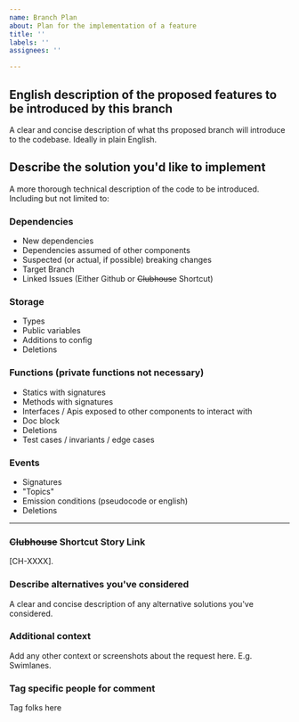 ```yaml
---
name: Branch Plan
about: Plan for the implementation of a feature
title: ''
labels: ''
assignees: ''

---
```


## English description of the proposed features to be introduced by this branch

A clear and concise description of what ths proposed branch will introduce to the codebase. Ideally in plain English.

## Describe the solution you'd like to implement

A more thorough technical description of the code to be introduced. Including but not limited to:

### Dependencies

- New dependencies
- Dependencies assumed of other components
- Suspected (or actual, if possible) breaking changes
- Target Branch
- Linked Issues (Either Github or ~~Clubhouse~~ Shortcut)

### Storage

- Types
- Public variables
- Additions to config
- Deletions

### Functions (private functions not necessary)

- Statics with signatures
- Methods with signatures
- Interfaces / Apis exposed to other components to interact with
- Doc block
- Deletions
- Test cases / invariants / edge cases

### Events

- Signatures
- "Topics"
- Emission conditions (pseudocode or english)
- Deletions

---

### ~~Clubhouse~~ Shortcut Story Link

[CH-XXXX].

### Describe alternatives you've considered

A clear and concise description of any alternative solutions you've considered.

### Additional context

Add any other context or screenshots about the request here. E.g. Swimlanes.

### Tag specific people for comment

Tag folks here
